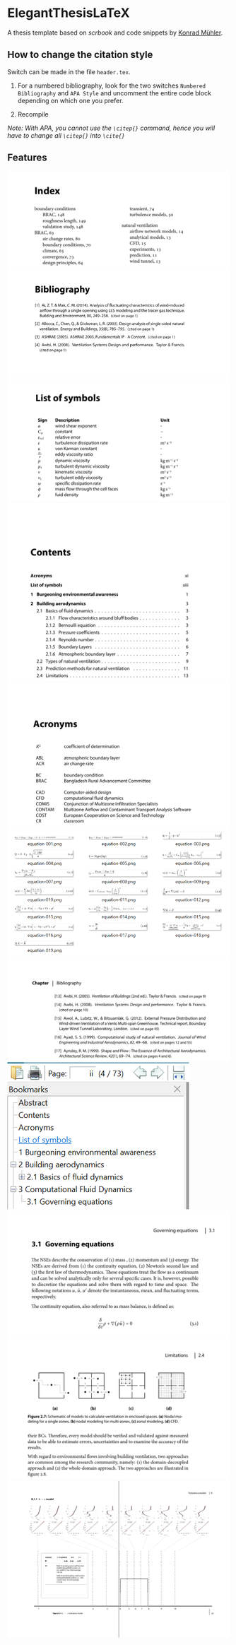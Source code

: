 ElegantThesisLaTeX
==================

A thesis template based on *scrbook* and code snippets by [Konrad Mühler](http://www.kfiles.de/latex.php).

How to change the citation style
--------------------------------

Switch can be made in the file `header.tex`.

1. For a numbered bibliography, look for the two switches `Numbered Bibliography` and `APA Style` and uncomment the entire code block depending on which one you prefer.

2. Recompile

*Note: With APA, you cannot use the `\citep{}` command, hence you will have to change all `\citep{}` into `\cite{}`*




Features
--------

![Alt text](/screenshots/index.png)
![Alt text](/screenshots/selected_bibliography_export.png)
![Alt text](/screenshots/symbols.png)
![Alt text](/screenshots/TOC.png)
![Alt text](/screenshots/acronyms.png)
![Alt text](/screenshots/automatic_equation_export.png)
![Alt text](/screenshots/backref.png)
![Alt text](/screenshots/clickable_pdf_bookmarks.png)
![Alt text](/screenshots/equations.png)
![Alt text](/screenshots/fonts_header.png)
![Alt text](/screenshots/fullpage_appendix.png)
